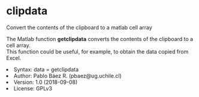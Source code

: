 # clipdata
Convert the contents of the clipboard to a matlab cell array

The Matlab function <b>getclipdata</b> converts the contents of the clipboard to a cell array.
<br>This function could be useful, for example, to obtain the data copied from Excel.

<li>Syntax:  
  data = getclipdata

<li> Author: Pablo Báez R. (pbaez@ug.uchile.cl)<br>
<li> Version: 1.0 (2018-09-08)<br>
<li> License: GPLv3
